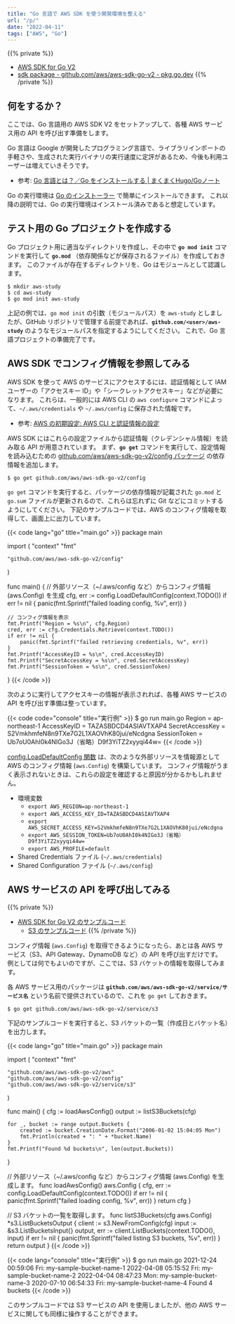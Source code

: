 ```yaml
---
title: "Go 言語で AWS SDK を使う開発環境を整える"
url: "/p/"
date: "2022-04-11"
tags: ["AWS", "Go"]
---
```


{{% private %}}
- [AWS SDK for Go V2](https://aws.github.io/aws-sdk-go-v2/docs/)
- [sdk package - github.com/aws/aws-sdk-go-v2 - pkg.go.dev](https://pkg.go.dev/github.com/aws/aws-sdk-go-v2)
{{% /private %}}

何をするか？
----

ここでは、Go 言語用の AWS SDK V2 をセットアップして、各種 AWS サービス用の API を呼び出す準備をします。

Go 言語は Google が開発したプログラミング言語で、ライブラリインポートの手軽さや、生成された実行バイナリの実行速度に定評があるため、今後も利用ユーザーは増えていきそうです。

- 参考: [Go 言語とは？／Go をインストールする | まくまくHugo/Goノート](https://maku77.github.io/hugo/go/what-is-go.html)

Go の実行環境は [Go のインストーラー](https://go.dev/doc/install) で簡単にインストールできます。
これ以降の説明では、Go の実行環境はインストール済みであると想定しています。


テスト用の Go プロジェクトを作成する
----

Go プロジェクト用に適当なディレクトリを作成し、その中で __`go mod init`__ コマンドを実行して __`go.mod`__ （依存関係などが保存されるファイル）を作成しておきます。
このファイルが存在するディレクトリを、Go はモジュールとして認識します。

```console
$ mkdir aws-study
$ cd aws-study
$ go mod init aws-study
```

上記の例では、`go mod init` の引数（モジュールパス）を `aws-study` としましたが、GitHub リポジトリで管理する前提であれば、__`github.com/<user>/aws-study`__ のようなモジュールパスを指定するようにしてください。
これで、Go 言語プロジェクトの準備完了です。


AWS SDK でコンフィグ情報を参照してみる
----

AWS SDK を使って AWS のサービスにアクセスするには、認証情報として IAM ユーザーの「アクセスキー ID」や「シークレットアクセスキー」などが必要になります。
これらは、一般的には AWS CLI の `aws configure` コマンドによって、`~/.aws/credentials` や `~/.aws/config` に保存された情報です。

- 参考: [AWS の初期設定: AWS CLI と認証情報の設定](/p/j5iu7it)

AWS SDK にはこれらの設定ファイルから認証情報（クレデンシャル情報）を読み取る API が用意されています。
まず、__`go get`__ コマンドを実行して、設定情報を読み込むための [github.com/aws/aws-sdk-go-v2/config パッケージ](https://pkg.go.dev/github.com/aws/aws-sdk-go-v2/config) の依存情報を追加します。

```console
$ go get github.com/aws/aws-sdk-go-v2/config
```

`go get` コマンドを実行すると、パッケージの依存情報が記載された `go.mod` と `go.sum` ファイルが更新されるので、これらは忘れずに Git などにコミットするようにしてください。
下記のサンプルコードでは、AWS のコンフィグ情報を取得して、画面上に出力しています。

{{< code lang="go" title="main.go" >}}
package main

import (
	"context"
	"fmt"

	"github.com/aws/aws-sdk-go-v2/config"
)

func main() {
	// 外部リソース（~/.aws/config など）からコンフィグ情報 (aws.Config) を生成
	cfg, err := config.LoadDefaultConfig(context.TODO())
	if err != nil {
		panic(fmt.Sprintf("failed loading config, %v", err))
	}

	// コンフィグ情報を表示
	fmt.Printf("Region = %s\n", cfg.Region)
	cred, err := cfg.Credentials.Retrieve(context.TODO())
	if err != nil {
		panic(fmt.Sprintf("failed retrieving credentials, %v", err))
	}
	fmt.Printf("AccessKeyID = %s\n", cred.AccessKeyID)
	fmt.Printf("SecretAccessKey = %s\n", cred.SecretAccessKey)
	fmt.Printf("SessionToken = %s\n", cred.SessionToken)
}
{{< /code >}}

次のように実行してアクセスキーの情報が表示されれば、各種 AWS サービスの API を呼び出す準備は整っています。

{{< code code="console" title="実行例" >}}
$ go run main.go
Region = ap-northeast-1
AccessKeyID = TAZASBDCD4ASIAVTXAP4
SecretAccessKey = S2VmkhmfeN8n9TXe7G2L1XAOVhK80jui/eNcdgna
SessionToken = Ub7oU0AhI0k4NIGo3J（省略）D9f3YiTZ2xyyqi44w=
{{< /code >}}

[config.LoadDefaultConfig 関数](https://pkg.go.dev/github.com/aws/aws-sdk-go-v2/config#LoadDefaultConfig) は、次のような外部リソースを情報源として AWS のコンフィグ情報 (`aws.Config`) を構築しています。
コンフィグ情報がうまく表示されないときは、これらの設定を確認すると原因が分かるかもしれません。

- 環境変数
  - `export AWS_REGION=ap-northeast-1`
  - `export AWS_ACCESS_KEY_ID=TAZASBDCD4ASIAVTXAP4`
  - `export AWS_SECRET_ACCESS_KEY=S2VmkhmfeN8n9TXe7G2L1XAOVhK80jui/eNcdgna`
  - `export AWS_SESSION_TOKEN=Ub7oU0AhI0k4NIGo3J（省略）D9f3YiTZ2xyyqi44w=`
  - `export AWS_PROFILE=default`
- Shared Credentials ファイル (`~/.aws/credentials`)
- Shared Configuration ファイル (`~/.aws/config`)


AWS サービスの API を呼び出してみる
----

{{% private %}}
- [AWS SDK for Go V2 のサンプルコード](https://aws.github.io/aws-sdk-go-v2/docs/code-examples/)
  - [S3 のサンプルコード](https://aws.github.io/aws-sdk-go-v2/docs/code-examples/s3/)
{{% /private %}}

コンフィグ情報 (`aws.Config`) を取得できるようになったら、あとは各 AWS サービス（S3、API Gateway、DynamoDB など）の API を呼び出すだけです。
例としては何でもよいのですが、ここでは、S3 バケットの情報を取得してみます。

各 AWS サービス用のパッケージは __`github.com/aws/aws-sdk-go-v2/service/サービス名`__ という名前で提供されているので、これを `go get` しておきます。

```console
$ go get github.com/aws/aws-sdk-go-v2/service/s3
```

下記のサンプルコードを実行すると、S3 バケットの一覧（作成日とバケット名）を出力します。

{{< code lang="go" title="main.go" >}}
package main

import (
	"context"
	"fmt"

	"github.com/aws/aws-sdk-go-v2/aws"
	"github.com/aws/aws-sdk-go-v2/config"
	"github.com/aws/aws-sdk-go-v2/service/s3"
)

func main() {
	cfg := loadAwsConfig()
	output := listS3Buckets(cfg)

	for _, bucket := range output.Buckets {
		created := bucket.CreationDate.Format("2006-01-02 15:04:05 Mon")
		fmt.Println(created + ": " + *bucket.Name)
	}
	fmt.Printf("Found %d buckets\n", len(output.Buckets))
}

// 外部リソース（~/.aws/config など）からコンフィグ情報 (aws.Config) を生成します。
func loadAwsConfig() aws.Config {
	cfg, err := config.LoadDefaultConfig(context.TODO())
	if err != nil {
		panic(fmt.Sprintf("failed loading config, %v", err))
	}
	return cfg
}

// S3 バケットの一覧を取得します。
func listS3Buckets(cfg aws.Config) *s3.ListBucketsOutput {
	client := s3.NewFromConfig(cfg)
	input := &s3.ListBucketsInput{}
	output, err := client.ListBuckets(context.TODO(), input)
	if err != nil {
		panic(fmt.Sprintf("failed listing S3 buckets, %v", err))
	}
	return output
}
{{< /code >}}

{{< code lang="console" title="実行例" >}}
$ go run main.go
2021-12-24 00:59:06 Fri: my-sample-bucket-name-1
2022-04-08 05:15:52 Fri: my-sample-bucket-name-2
2022-04-04 08:47:23 Mon: my-sample-bucket-name-3
2020-07-10 06:54:33 Fri: my-sample-bucket-name-4
Found 4 buckets
{{< /code >}}

このサンプルコードでは S3 サービスの API を使用しましたが、他の AWS サービスに関しても同様に操作することができます。

